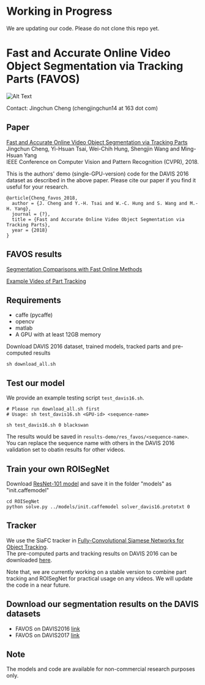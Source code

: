 # Working in Progress

We are updating our code. Please do not clone this repo yet.


# Fast and Accurate Online Video Object Segmentation via Tracking Parts (FAVOS)

![Alt Text](https://github.com/JingchunCheng/FAVOS/blob/master/figures/framework.png) 

Contact: Jingchun Cheng (chengjingchun14 at 163 dot com)

## Paper
[Fast and Accurate Online Video Object Segmentation via Tracking Parts]() <br />
Jingchun Cheng, Yi-Hsuan Tsai, Wei-Chih Hung, Shengjin Wang and Ming-Hsuan Yang <br />
IEEE Conference on Computer Vision and Pattern Recognition (CVPR), 2018.

This is the authors' demo (single-GPU-version) code for the DAVIS 2016 dataset as described in the above paper. Please cite our paper if you find it useful for your research.

```
@article{Cheng_favos_2018,
  author = {J. Cheng and Y.-H. Tsai and W.-C. Hung and S. Wang and M.-H. Yang},
  journal = {?},
  title = {Fast and Accurate Online Video Object Segmentation via Tracking Parts},
  year = {2018}
}
```

## FAVOS results
[Segmentation Comparisons with Fast Online Methods](https://www.dropbox.com/s/l95ozepuohie7x4/DAVIS16_segmentation_comparison_methods_with_strong_applicability.avi?dl=0)

[Example Video of Part Tracking](https://www.dropbox.com/s/3yszhdjz6klpmzr/Illustration_part_tracking.avi?dl=0)


## Requirements
* caffe (pycaffe)
* opencv
* matlab
* A GPU with at least 12GB memory

Download DAVIS 2016 dataset, trained models, tracked parts and pre-computed results <br />
```
sh download_all.sh
```

## Test our model
We provide an example testing script `test_davis16.sh`. <br/>
```
# Please run download_all.sh first
# Usage: sh test_davis16.sh <GPU-id> <sequence-name>

sh test_davis16.sh 0 blackswan
```
The results would be saved in `results-demo/res_favos/<sequence-name>`.
You can replace the sequence name with others in the DAVIS 2016 validation set to obatin results for other videos. <br/>


## Train your own ROISegNet
Download [ResNet-101 model](https://www.dropbox.com/s/2506oyjkwy7acjv/init.caffemodel?dl=0) and save it in the folder "models" as "init.caffemodel" <br/>
```
cd ROISegNet
python solve.py ../models/init.caffemodel solver_davis16.prototxt 0
```

## Tracker
We use the SiaFC tracker in [Fully-Convolutional Siamese Networks for Object Tracking](https://github.com/bertinetto/siamese-fc). <br/>
The pre-computed parts and tracking results on DAVIS 2016 can be downloaded [here](https://www.dropbox.com/s/pkqlzlhwun4qwuu/parts_DAVIS2016.tar?dl=0). <br/>

Note that, we are currently working on a stable version to combine part tracking and ROISegNet for practical usage on any videos. We will update the code in a near future.

## Download our segmentation results on the DAVIS datasets
* FAVOS on DAVIS2016 [link](https://www.dropbox.com/s/9zwob31bz91u75h/favos.tar?dl=0)
* FAVOS on DAVIS2017 [link](https://www.dropbox.com/s/8gtcgf27qdhzyqu/favos_2017.tar?dl=0)


## Note
The models and code are available for non-commercial research purposes only.


